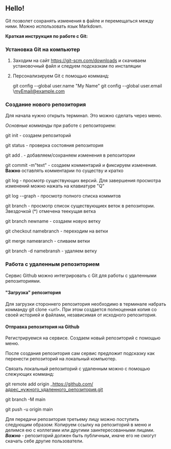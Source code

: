 ## Hello!

Git  позволет сохранять изменения в файле и перемещаться между ними. Можно использовать язык Markdown. 

**Краткая инструкция по работе с Git:**

### Установка Git на компьютер

1. Заходим на сайт https://git-scm.com/downloads и скачиваем установочный файл и следуем подсказкам по инсталяции

2. Персонализируем Git  с помощью комманд:

    git config --global user.name "My Name"
    git config --global user.email \myEmail@example.com

### Создание нового репозитория

Для начала нужно открыть терминал. Это можно сделать через меню.

_Основные комманды_ при работе с репозиторием:

git init - создаем репозиторий

git status - проверка состояния репозитория

git add . - добавляем/сохраняем изменения в репозитории 

git commit -m"text" - создаем комментарий и фиксируем изменения. **Важно** оставлять комментарии по существу и кратко 

git log - просмотр существующих версий. Для завершения просмотра изменений можно нажать на клавиатуре "Q"

git log --graph - просмотр полного списка коммитов

git branch - просмотр список существующиех веток в репозитории. Звездочкой (*) отмечена теекущая ветка 

git branch newname - создаем новую ветку

git checkout namebranch - переходим на ветки

git merge nameвranch - сливаем ветки

git branch -d namebransh - удаляем ветку

### Работа с удаленным репозиторием

Сервис Github можно интегрировать с Git для работы с удаленными репозиториями.

#### "Загрузка" репозитория

Для загрузки стороннего репозитория необходимо в терминале набрать комманду git clone <_url_>. При этом создается полноценная копия со своей историей и файлами, независимая от исходного репозитория.

#### Отправка репозитория на Github

Регистрируемся на сервисе. Создаем новый репозиторий с помощью меню. 

После создания репозитория сам сервис предложит подсказку как перенести репозиторий на локальный компьютер.

Связать локальный репозиторий с удаленным можно с помощью слежующих комманд: 

git remote add origin _https://github.com/адрес_нужного_удаленного_репозитория.git

git branch -M main

git push -u origin main

Для передачи репозитория третьему лицу можно поступить следующим образом: Копируем ссылку на репозиторий в меню и делимся ею с коллегами или другими заинтересованными лицами. _**Важно**_ - репозиторий должен быть публичным, иначе его не смогут скачать себе другие пользователи.

